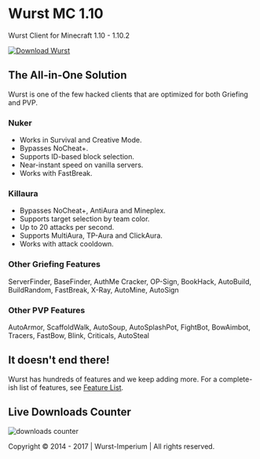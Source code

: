 # Wurst MC 1.10
Wurst Client for Minecraft 1.10 - 1.10.2

[![Download Wurst](https://cloud.githubusercontent.com/assets/10100202/24546386/48b5857c-160b-11e7-9ec0-443379bfdb72.png)](https://www.wurstclient.net/download/)

## The All-in-One Solution
Wurst is one of the few hacked clients that are optimized for both Griefing and PVP.

### Nuker
- Works in Survival and Creative Mode.
- Bypasses NoCheat+.
- Supports ID-based block selection.
- Near-instant speed on vanilla servers.
- Works with FastBreak.

### Killaura
- Bypasses NoCheat+, AntiAura and Mineplex.
- Supports target selection by team color.
- Up to 20 attacks per second.
- Supports MultiAura, TP-Aura and ClickAura.
- Works with attack cooldown.

### Other Griefing Features
ServerFinder, BaseFinder, AuthMe Cracker, OP-Sign, BookHack, AutoBuild, BuildRandom, FastBreak, X-Ray, AutoMine, AutoSign

### Other PVP Features
AutoArmor, ScaffoldWalk, AutoSoup, AutoSplashPot, FightBot, BowAimbot, Tracers, FastBow, Blink, Criticals, AutoSteal

## It doesn't end there!
Wurst has hundreds of features and we keep adding more. For a complete-ish list of features, see [Feature List](https://www.wurstclient.net/features/).

## Live Downloads Counter
![downloads counter](https://drive.google.com/uc?id=0B2YeSS9tm5zLMF9NWjNZYnNqSTA)

Copyright © 2014 - 2017 | Wurst-Imperium | All rights reserved.
